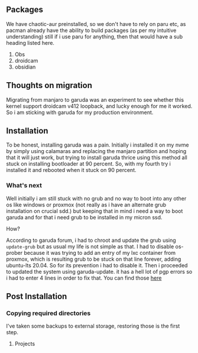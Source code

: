## Packages

We have chaotic-aur preinstalled, so we don't have to rely on paru etc, as pacman already have the ability to build packages (as per my intuitive understanding) still if i use paru for anything, then that would have a sub heading listed here. 

1. Obs
2. droidcam
3. obsidian

## Thoughts on migration

Migrating from manjaro to garuda was an experiment to see whether this kernel support droidcam v412 loopback, and lucky enough for me it worked. So i am sticking with garuda for my production environment.

## Installation

To be honest, installing garuda was a pain. Initially i installed it on my nvme by simply using calamaras and replacing the manjaro partition and hoping that it will just work, but trying to install garuda thrice using this method all stuck on installing bootloader at 90 percent. So, with my fourth try i installed it and rebooted when it stuck on 90 percent. 

### What's next 

Well initially i am still stuck with no grub and no way to boot into any other os like windows or proxmox (not really as i have an alternate grub installation on crucial sdd.) but keeping that in mind i need a way to boot garuda and for that i need grub to be installed in my micron ssd. 

How?

According to garuda forum, i had to chroot and update the grub using `update-grub` but as usual my life is not simple as that. I had to disable os-prober because it was trying to add an entry of my lxc container from proxmox, which is resulting grub to be stuck on that line forever, adding ubuntu-lts 20.04. So for its prevention i had to disable it. Then i proceeded to updated the system using garuda-update. it has a hell lot of pgp errors so i had to enter 4 lines in order to fix that. You can find those [here](https://raw.githubusercontent.com/rohanbatrain/scripts/main/OS-Specific/Garuda/Post-Installation/00-Post-Install.sh)


## Post Installation 

### Copying required directories

I've taken some backups to external storage, restoring those is the first step. 

1. Projects

### 
